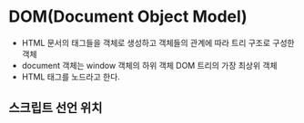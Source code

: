 # DOM(Document Object Model)

- HTML 문서의 태그들을 객체로 생성하고 객체들의 관계에 따라 트리 구조로 구성한 객체
- document 객체는 window 객체의 하위 객체 DOM 트리의 가장 최상위 객체
- HTML 태그를 노드라고 한다.

## 스크립트 선언 위치

